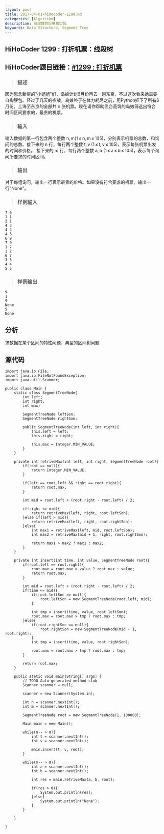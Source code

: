 ```yaml
---
layout: post
title: 2017-04-01-hihocoder-1299.md
categories: [Algorithm]
description: 线段数的应用和实现
keywords: Data Structure, Segment Tree
---
```


## HiHoCoder 1299 : 打折机票：线段树
## HiHoCoder题目链接：[#1299 : 打折机票](http://hihocoder.com/problemset/problem/1299)
>### 描述
 因为思念新宿的"小姐姐"们，岛娘计划6月份再去一趟东京，不过这次看来她需要自掏腰包。经过了几天的夜战，岛娘终于在体力耗尽之前，用Python抓下了所有6月份，上海至东京的全部共 n 张机票。现在请你帮助债台高筑的岛娘筛选出符合时间区间要求的，最贵的机票。
>### 输入
输入数据的第一行包含两个整数 n, m(1 ≤ n, m ≤ 105)，分别表示机票的总数，和询问的总数。接下来的 n 行，每行两个整数 t, v (1 ≤ t, v ≤ 105)，表示每张机票出发的时间和价格。 接下来的 m 行，每行两个整数 a, b (1 ≤ a ≤ b ≤ 105)，表示每个询问所要求的时间区间。
>### 输出
对于每组询问，输出一行表示最贵的价格。如果没有符合要求的机票，输出一行"None"。
>### 样例输入
>
    7 6
    1 1
    2 1
    4 3
    4 4
    4 5
    6 9
    7 9
    1 7
    1 2
    6 7
    3 3
    4 4
    5 5

>### 样例输出
>
    9
    1
    9
    None
    5
    None



## 分析
求数据在某个区间的特性问题，典型的区间树问题

## 源代码

	import java.io.File;
	import java.io.FileNotFoundException;
	import java.util.Scanner;
	
	public class Main {
		static class SegmentTreeNode{
			int left;
			int right;
			int max;
			
			SegmentTreeNode leftSon;
			SegmentTreeNode rightSon;
			
			public SegmentTreeNode(int left, int right){
				this.left = left;
				this.right = right;
				
				this.max = Integer.MIN_VALUE;
			}
		}
		
		private int retriveMax(int left, int right, SegmentTreeNode root){
			if(root == null){
				return Integer.MIN_VALUE;
			}
			
			if(left == root.left && right == root.right){
				return root.max;
			}
			
			int mid = root.left + (root.right - root.left) / 2;
			
			if(right <= mid){
				return retriveMax(left, right, root.leftSon);
			}else if(left > mid){
				return retriveMax(left, right, root.rightSon);
			}else{
				int max1 = retriveMax(left, mid, root.leftSon);
				int max2 = retriveMax(mid + 1, right, root.rightSon);
				
				return max1 > max2 ? max1 : max2;
			}
		}
		
		private int insert(int time, int value, SegmentTreeNode root){
			if(root.left == root.right){
				root.max = root.max > value ? root.max : value;
				return root.max;
			}
			
			int mid = root.left + (root.right - root.left) / 2;
			if(time <= mid){
				if(root.leftSon == null){
					root.leftSon = new SegmentTreeNode(root.left, mid);
				}
				
				int tmp = insert(time, value, root.leftSon);
				root.max = root.max > tmp ? root.max : tmp;
			}else{
				if(root.rightSon == null){
					root.rightSon = new SegmentTreeNode(mid + 1, root.right);
				}
				int tmp = insert(time, value, root.rightSon);
				
				root.max = root.max > tmp ? root.max : tmp;
			}
			
			return root.max;
		}
	
		public static void main(String[] args) {
			// TODO Auto-generated method stub
			Scanner scanner = null;
			
			scanner = new Scanner(System.in);
			
			int n = scanner.nextInt();
			int m = scanner.nextInt();
			
			SegmentTreeNode root = new SegmentTreeNode(1, 100000);
			
			Main main = new Main();
			
			while(n-- > 0){
				int t = scanner.nextInt();
				int v = scanner.nextInt();
				
				main.insert(t, v, root);
			}
			
			while(m-- > 0){
				int a = scanner.nextInt();
				int b = scanner.nextInt();
				
				int res = main.retriveMax(a, b, root);
				
				if(res > 0){
					System.out.println(res);
				}else{
					System.out.println("None");
				}
			}
	
		}
	
	}

